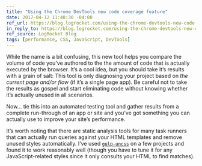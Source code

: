 ```yaml
---
title: "Using the Chrome DevTools new code coverage feature"
date: 2017-04-12 11:40:30 -04:00
ref_url: https://blog.logrocket.com/using-the-chrome-devtools-new-code-coverage-feature-ca96c3dddcaf
in_reply_to: https://blog.logrocket.com/using-the-chrome-devtools-new-code-coverage-feature-ca96c3dddcaf
ref_source: LogRocket Blog
tags: [performance, CSS, JavaScript, DevTools]
---
```


While the name is a bit confusing, this new tool helps you compare the volume of code you’ve authored to the the amount of code that is actually executed by the browser. It’s a cool idea, but you should take it’s results with a grain of salt: This tool is only diagnosing your project based on *the current page and/or flow* (if it’s a single page app). Be careful not to take the results as gospel and start eliminating code without knowing whether it’s actually unused in all scenarios.

Now… tie this into an automated testing tool and gather results from a complete run-through of an app or site and you’ve got something you can actually use to improve your site’s performance.

It’s worth noting that there are static analysis tools for many task runners that can actually run queries against your HTML templates and remove unused styles automatically. I’ve used [`gulp-uncss`](https://www.npmjs.com/package/gulp-uncss) on a few projects and found it to work reasonably well (though you have to tune it for any JavaScript-related styles since it only consults your HTML to find matches).